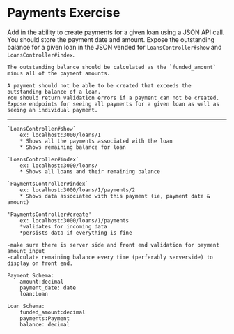 # Payments Exercise

Add in the ability to create payments for a given loan using a JSON API call. 
	You should store the payment date and amount. 
	Expose the outstanding balance for a given loan in the JSON vended for `LoansController#show` and `LoansController#index`. 

	The outstanding balance should be calculated as the `funded_amount` minus all of the payment amounts.

	A payment should not be able to be created that exceeds the outstanding balance of a loan. 
	You should return validation errors if a payment can not be created. 
	Expose endpoints for seeing all payments for a given loan as well as seeing an individual payment.

______________________________________________________________________


	`LoansController#show`
		ex: localhost:3000/loans/1
		* Shows all the payments associated with the loan 
		* Shows remaining balance for loan 

	`LoansController#index`
		ex: localhost:3000/loans/
		* Shows all loans and their remaining balance 

	`PaymentsController#index`
		ex: localhost:3000/loans/1/payments/2
		* Shows data associated with this payment (ie, payment date & amount)

	'PaymentsController#create'
		ex: localhost:3000/loans/1/payments 
		*validates for incoming data 
		*persists data if everything is fine

	-make sure there is server side and front end validation for payment amount input 
	-calculate remaining balance every time (perferably serverside) to display on front end. 

	Payment Schema: 
		amount:decimal 
		payment_date: date
		loan:Loan 

	Loan Schema:
		funded_amount:decimal
		payments:Payment
		balance: decimal